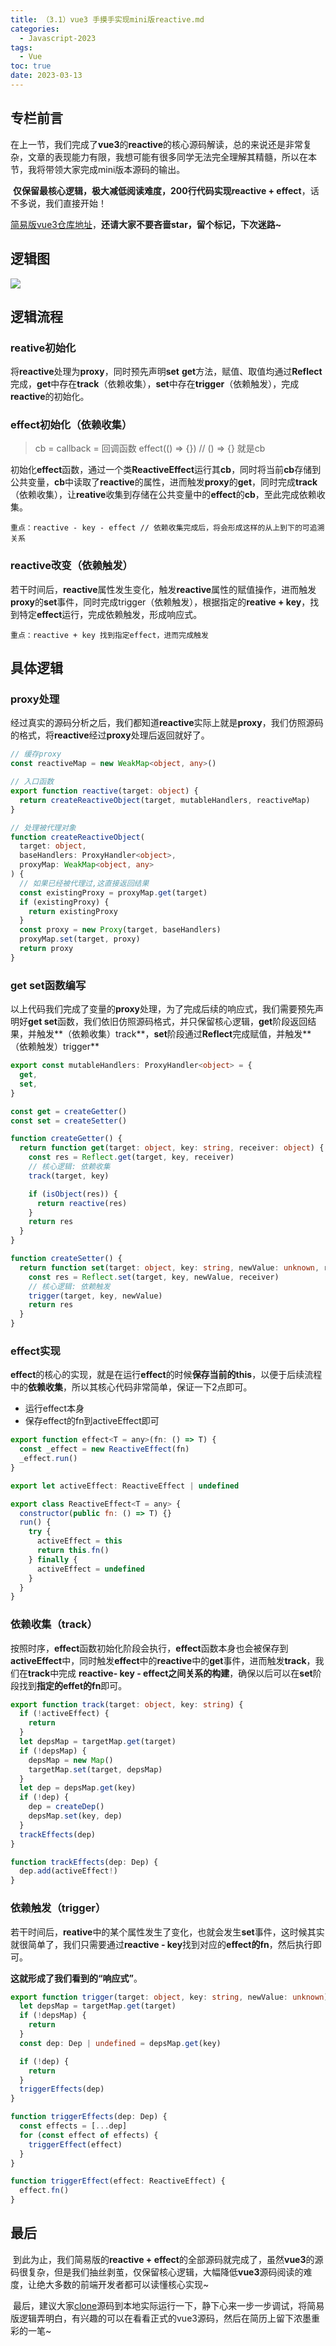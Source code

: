 ```yaml
---
title: （3.1）vue3 手摸手实现mini版reactive.md
categories:
  - Javascript-2023
tags:
  - Vue
toc: true
date: 2023-03-13
---
```


## 专栏前言

​	在上一节，我们完成了**vue3**的**reactive**的核心源码解读，总的来说还是非常复杂，文章的表现能力有限，我想可能有很多同学无法完全理解其精髓，所以在本节，我将带领大家完成mini版本源码的输出。

​	**仅保留最核心逻辑，极大减低阅读难度，200行代码实现reactive + effect**，话不多说，我们直接开始！



[简易版vue3仓库地址](https://github.com/BlueDancers/vue3-mini/tree/reactive)，**还请大家不要吝啬star，留个标记，下次迷路~**



## 逻辑图

![](https://www.vkcyan.top/FmPJt0I04Cs834SauJHg3WgJgy5O.png)



## 逻辑流程

### reative初始化

​	将**reactive**处理为**proxy**，同时预先声明**set** **get**方法，赋值、取值均通过**Reflect**完成，**get**中存在**track**（依赖收集），**set**中存在**trigger**（依赖触发），完成**reactive**的初始化。



### effect初始化（依赖收集）

> cb  = callback = 回调函数 effect(() => {})   // () => {} 就是cb

​	初始化**effect**函数，通过一个类**ReactiveEffect**运行其**cb**，同时将当前**cb**存储到公共变量，**cb**中读取了**reactive**的属性，进而触发**proxy**的**get**，同时完成**track**（依赖收集），让**reative**收集到存储在公共变量中的**effect**的**cb**，至此完成依赖收集。

```
重点：reactive - key - effect // 依赖收集完成后，将会形成这样的从上到下的可追溯关系
```



### reactive改变（依赖触发）

​	若干时间后，**reactive**属性发生变化，触发**reactive**属性的赋值操作，进而触发**proxy**的**set**事件，同时完成trigger（依赖触发），根据指定的**reative + key**，找到特定**effect**运行，完成依赖触发，形成响应式。

```
重点：reactive + key 找到指定effect，进而完成触发
```



## 具体逻辑

### proxy处理

​	经过真实的源码分析之后，我们都知道**reactive**实际上就是**proxy**，我们仿照源码的格式，将**reactive**经过**proxy**处理后返回就好了。

```ts
// 缓存proxy
const reactiveMap = new WeakMap<object, any>()

// 入口函数
export function reactive(target: object) {
  return createReactiveObject(target, mutableHandlers, reactiveMap)
}

// 处理被代理对象
function createReactiveObject(
  target: object,
  baseHandlers: ProxyHandler<object>,
  proxyMap: WeakMap<object, any>
) {
  // 如果已经被代理过,这直接返回结果
  const existingProxy = proxyMap.get(target)
  if (existingProxy) {
    return existingProxy
  }
  const proxy = new Proxy(target, baseHandlers)
  proxyMap.set(target, proxy)
  return proxy
}
```



### get set函数编写

​	以上代码我们完成了变量的**proxy**处理，为了完成后续的响应式，我们需要预先声明好**get set**函数，我们依旧仿照源码格式，并只保留核心逻辑，**get**阶段返回结果，并触发**（依赖收集）track**，**set**阶段通过**Reflect**完成赋值，并触发**（依赖触发）trigger**

```ts
export const mutableHandlers: ProxyHandler<object> = {
  get,
  set,
}

const get = createGetter()
const set = createSetter()

function createGetter() {
  return function get(target: object, key: string, receiver: object) {
    const res = Reflect.get(target, key, receiver)
    // 核心逻辑: 依赖收集
    track(target, key)

    if (isObject(res)) {
      return reactive(res)
    }
    return res
  }
}

function createSetter() {
  return function set(target: object, key: string, newValue: unknown, receiver: object) {
    const res = Reflect.set(target, key, newValue, receiver)
    // 核心逻辑: 依赖触发
    trigger(target, key, newValue)
    return res
  }
}
```



### effect实现

**effect**的核心的实现，就是在运行**effect**的时候**保存当前的this**，以便于后续流程中的**依赖收集**，所以其核心代码非常简单，保证一下2点即可。

- 运行effect本身
- 保存effect的fn到activeEffect即可

```js
export function effect<T = any>(fn: () => T) {
  const _effect = new ReactiveEffect(fn)
  _effect.run()
}

export let activeEffect: ReactiveEffect | undefined

export class ReactiveEffect<T = any> {
  constructor(public fn: () => T) {}
  run() {
    try {
      activeEffect = this
      return this.fn()
    } finally {
      activeEffect = undefined
    }
  }
}
```



### 依赖收集（track）

按照时序，**effect**函数初始化阶段会执行，**effect**函数本身也会被保存到**activeEffect**中，同时触发**effect**中的**reactive**中的**get**事件，进而触发**track**，我们在**track**中完成 **reactive- key - effect之间关系的构建**，确保以后可以在**set**阶段找到**指定的effet的fn**即可。

```ts
export function track(target: object, key: string) {
  if (!activeEffect) {
    return
  }
  let depsMap = targetMap.get(target)
  if (!depsMap) {
    depsMap = new Map()
    targetMap.set(target, depsMap)
  }
  let dep = depsMap.get(key)
  if (!dep) {
    dep = createDep()
    depsMap.set(key, dep)
  }
  trackEffects(dep)
}

function trackEffects(dep: Dep) {
  dep.add(activeEffect!)
}
```



### 依赖触发（trigger）

若干时间后，**reative**中的某个属性发生了变化，也就会发生**set**事件，这时候其实就很简单了，我们只需要通过**reactive - key**找到对应的**effect的fn**，然后执行即可。

**这就形成了我们看到的“响应式”**。

```ts
export function trigger(target: object, key: string, newValue: unknown) {
  let depsMap = targetMap.get(target)
  if (!depsMap) {
    return
  }
  const dep: Dep | undefined = depsMap.get(key)

  if (!dep) {
    return
  }
  triggerEffects(dep)
}

function triggerEffects(dep: Dep) {
  const effects = [...dep]
  for (const effect of effects) {
    triggerEffect(effect)
  }
}

function triggerEffect(effect: ReactiveEffect) {
  effect.fn()
}
```



## 最后

​	到此为止，我们简易版的**reactive + effect**的全部源码就完成了，虽然**vue3**的源码很复杂，但是我们抽丝剥茧，仅保留核心逻辑，大幅降低**vue3**源码阅读的难度，让绝大多数的前端开发者都可以读懂核心实现~

​	最后，建议大家[clone](https://github.com/BlueDancers/vue3-mini/tree/reactive)源码到本地实际运行一下，静下心来一步一步调试，将简易版逻辑弄明白，有兴趣的可以在看看正式的vue3源码，然后在简历上留下浓墨重彩的一笔~


